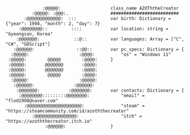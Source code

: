 <!-- ## Hi there 👋 -->
```gdscript

              :@@@@@:                   class_name AZOThtheCreator
          :@@@@@: :@@@:.                ##########################
       :@@@@@@@@@@@@@:  :::             var birth: Dictionary = {"year": 1998, "month": 2, "day": 7}
     :@@@@@@@@::         ::::           var location: string = "Gyeongsan, Korea"
    :@@@@@@@:             ::@::         var languages: Array = ["C", "C#", "GDScript"]
   :@@@@@@:                ::@@::       var pc_specs: Dictionary = {
  :@@@@@:                   :@@@@:          "os" = "Windows 11"
 :@@@@@:        @@@@@        :@@@@:     }
 :@@@@@:       @@@@@@@       :@@@@:     
 :@@@@@:       @@@@@@@       :@@@@:     
 :@@@@@:        @@@@@        :@@@@:     
  :@@@@@:                   :@@@@@:     
   :@@@@@@:               :@@@@@@:      
    :@@@@@@@:           :@@@@@@@:       var contacts: Dictionary = {
     :@@@@@@@@:::::::::@@@@@@@@:            "email" = "flod1998@naver.com"
       :@@@@@@@@@@@@@@@@@@@@@:              "steam" = "https://steamcommunity.com/id/azoththecreator"
          :@@@@@@@@@@@@@@@@:                "itch" = "https://azoththecreator.itch.io"
               :@@@@@@:                 }

```
<!--
**azoththecreator/azoththecreator** is a ✨ _special_ ✨ repository because its `README.md` (this file) appears on your GitHub profile.

Here are some ideas to get you started:

- 🔭 I’m currently working on ...
- 🌱 I’m currently learning ...
- 👯 I’m looking to collaborate on ...
- 🤔 I’m looking for help with ...
- 💬 Ask me about ...
- 📫 How to reach me: ...
- 😄 Pronouns: ...
- ⚡ Fun fact: ...
-->
